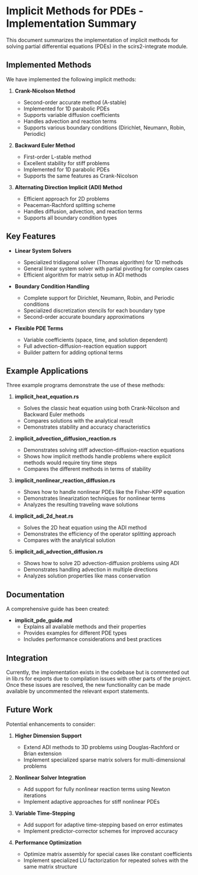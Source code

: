 # Implicit Methods for PDEs - Implementation Summary

This document summarizes the implementation of implicit methods for solving partial differential equations (PDEs) in the scirs2-integrate module.

## Implemented Methods

We have implemented the following implicit methods:

1. **Crank-Nicolson Method**
   - Second-order accurate method (A-stable)
   - Implemented for 1D parabolic PDEs
   - Supports variable diffusion coefficients
   - Handles advection and reaction terms
   - Supports various boundary conditions (Dirichlet, Neumann, Robin, Periodic)

2. **Backward Euler Method**
   - First-order L-stable method
   - Excellent stability for stiff problems
   - Implemented for 1D parabolic PDEs
   - Supports the same features as Crank-Nicolson

3. **Alternating Direction Implicit (ADI) Method**
   - Efficient approach for 2D problems
   - Peaceman-Rachford splitting scheme
   - Handles diffusion, advection, and reaction terms
   - Supports all boundary condition types

## Key Features

- **Linear System Solvers**
  - Specialized tridiagonal solver (Thomas algorithm) for 1D methods
  - General linear system solver with partial pivoting for complex cases
  - Efficient algorithm for matrix setup in ADI methods

- **Boundary Condition Handling**
  - Complete support for Dirichlet, Neumann, Robin, and Periodic conditions
  - Specialized discretization stencils for each boundary type
  - Second-order accurate boundary approximations

- **Flexible PDE Terms**
  - Variable coefficients (space, time, and solution dependent)
  - Full advection-diffusion-reaction equation support
  - Builder pattern for adding optional terms

## Example Applications

Three example programs demonstrate the use of these methods:

1. **implicit_heat_equation.rs**
   - Solves the classic heat equation using both Crank-Nicolson and Backward Euler methods
   - Compares solutions with the analytical result
   - Demonstrates stability and accuracy characteristics

2. **implicit_advection_diffusion_reaction.rs**
   - Demonstrates solving stiff advection-diffusion-reaction equations
   - Shows how implicit methods handle problems where explicit methods would require tiny time steps
   - Compares the different methods in terms of stability

3. **implicit_nonlinear_reaction_diffusion.rs**
   - Shows how to handle nonlinear PDEs like the Fisher-KPP equation
   - Demonstrates linearization techniques for nonlinear terms
   - Analyzes the resulting traveling wave solutions

4. **implicit_adi_2d_heat.rs**
   - Solves the 2D heat equation using the ADI method
   - Demonstrates the efficiency of the operator splitting approach
   - Compares with the analytical solution

5. **implicit_adi_advection_diffusion.rs**
   - Shows how to solve 2D advection-diffusion problems using ADI
   - Demonstrates handling advection in multiple directions
   - Analyzes solution properties like mass conservation

## Documentation

A comprehensive guide has been created:

- **implicit_pde_guide.md**
  - Explains all available methods and their properties
  - Provides examples for different PDE types
  - Includes performance considerations and best practices

## Integration

Currently, the implementation exists in the codebase but is commented out in lib.rs for exports due to compilation issues with other parts of the project. Once these issues are resolved, the new functionality can be made available by uncommented the relevant export statements.

## Future Work

Potential enhancements to consider:

1. **Higher Dimension Support**
   - Extend ADI methods to 3D problems using Douglas-Rachford or Brian extension
   - Implement specialized sparse matrix solvers for multi-dimensional problems

2. **Nonlinear Solver Integration**
   - Add support for fully nonlinear reaction terms using Newton iterations
   - Implement adaptive approaches for stiff nonlinear PDEs

3. **Variable Time-Stepping**
   - Add support for adaptive time-stepping based on error estimates
   - Implement predictor-corrector schemes for improved accuracy

4. **Performance Optimization**
   - Optimize matrix assembly for special cases like constant coefficients
   - Implement specialized LU factorization for repeated solves with the same matrix structure